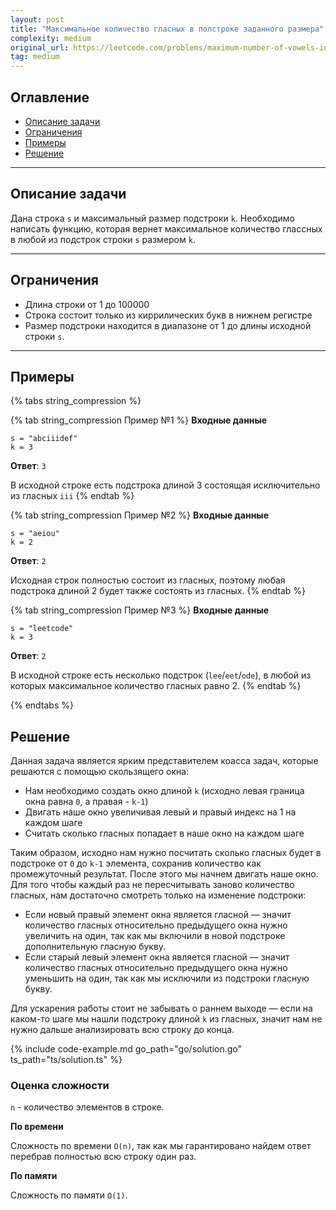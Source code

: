 ```yaml
---
layout: post
title: "Максимальное количество гласных в полстроке заданного размера"
complexity: medium
original_url: https://leetcode.com/problems/maximum-number-of-vowels-in-a-substring-of-given-length/description/
tag: medium
---
```


## Оглавление

- [Описание задачи](#описание-задачи)
- [Ограничения](#ограничения)
- [Примеры](#примеры)
- [Решение](#решение)

---

## Описание задачи

Дана строка `s` и максимальный размер подстроки `k`.
Необходимо написать функцию, которая вернет максимальное количество глассных в любой из подстрок строки `s` размером `k`.

---

## Ограничения

- Длина строки от 1 до 100000
- Строка состоит только из киррилических букв в нижнем регистре
- Размер подстроки находится в диапазоне от 1 до длины исходной строки `s`.

---

## Примеры

{% tabs string_compression %}

{% tab string_compression Пример №1 %}
**Входные данные**

```
s = "abciiidef"
k = 3
```

**Ответ**: `3`

В исходной строке есть подстрока длиной 3 состоящая исключительно из гласных `iii`
{% endtab %}

{% tab string_compression Пример №2 %}
**Входные данные**

```
s = "aeiou"
k = 2
```

**Ответ**: `2`

Исходная строк полностью состоит из гласных, поэтому любая подстрока длиной 2 будет также состоять из гласных.
{% endtab %}

{% tab string_compression Пример №3 %}
**Входные данные**

```
s = "leetcode"
k = 3
```

**Ответ**: `2`

В исходной строке есть несколько подстрок (`lee`/`eet`/`ode`), в любой из которых максимальное количество гласных равно 2.
{% endtab %}

{% endtabs %}

## Решение

Данная задача является ярким представителем коасса задач, которые решаются с помощью скользящего окна:
- Нам необходимо создать окно длиной `k` (исходно левая граница окна равна `0`, а правая - `k-1`)
- Двигать наше окно увеличивая левый и правый индекс на 1 на каждом шаге
- Считать сколько гласных попадает в наше окно на каждом шаге


Таким образом, исходно нам нужно посчитать сколько гласных будет в подстроке от `0` до `k-1` элемента, сохранив количество как промежуточный результат. 
После этого мы начнем двигать наше окно. Для того чтобы каждый раз не пересчитывать заново количество гласных, нам достаточно смотреть только на изменение подстроки:
- Если новый правый элемент окна является гласной — значит количество гласных относительно предыдущего окна нужно увеличить на один, так как мы включили в новой подстроке дополнительную гласную букву.
- Если старый левый элемент окна является гласной — значит количество гласных относительно предыдущего окна нужно уменьшить на один, так как мы исключили из подстроки гласную букву.

Для ускарения работы стоит не забывать о раннем выходе — если на каком-то шаге мы нашли подстроку длиной `k` из гласных, значит нам не нужно дальше анализировать всю строку до конца.

{% include code-example.md go_path="go/solution.go" ts_path="ts/solution.ts" %}

### Оценка сложности

`n` - количество элементов в строке.

**По времени**

Сложность по времени `O(n)`, так как мы гарантировано найдем ответ перебрав полностью всю строку один раз.

**По памяти**

Сложность по памяти `O(1)`.
